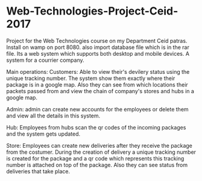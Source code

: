 # Web-Technologies-Project-Ceid-2017
Project for the Web Technologies course on my Department Ceid patras.
Install on wamp on port 8080. also import database file which is in the rar file.
Its a web system which supports both desktop and mobile devices.
A system for a courrier company.

Main operations:
Customers: Able to view their's devilery status using the unique tracking number.
The system show them exactly where their package is in a google map.
Also they can see from which locations their packets passed from and view the chain of company's stores and hubs in a google map.

Admin: admin can create new accounts for the employees or delete them and view all the details in this system.

Hub: Employees from hubs scan the qr codes of the incoming packages and the system gets updated.

Store: Employees can create new deliveries after they receive the package from the costumer.
During the creation of delivery a unique tracking number is created for the package and a qr code which represents this tracking number is attached on top of the package.
Also they can see status from deliveries that take place.
